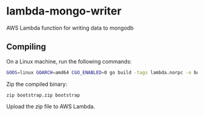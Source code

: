 # lambda-mongo-writer
AWS Lambda function for writing data to mongodb

## Compiling
On a Linux machine, run the following commands:
```sh
GOOS=linux GOARCH=amd64 CGO_ENABLED=0 go build -tags lambda.norpc -o bootstrap main.go
```
Zip the compiled binary:
```
zip bootstrap.zip bootstrap
```
Upload the zip file to AWS Lambda.